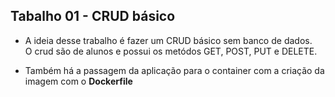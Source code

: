 ## Tabalho 01 - CRUD básico 

* A ideia desse trabalho é fazer um CRUD básico sem banco de dados. <br/>
O crud são de alunos e possui os metódos GET, POST, PUT e DELETE.

* Também há a passagem da aplicação para o container com a criação da imagem com o <b>Dockerfile<b/>
